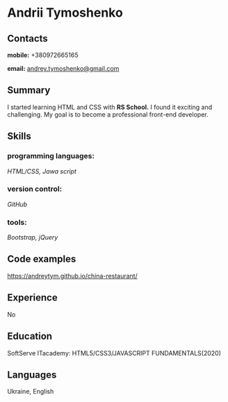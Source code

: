 
# Andrii Tymoshenko
## Contacts
**mobile:** +380972665165


**email:** andrey.tymoshenko@gmail.com
## Summary
I started learning HTML and CSS with **RS School.**
I found it exciting and challenging.
My goal is to become a professional front-end developer.
## Skills
  ### programming languages:
 *HTML/CSS, Jawa script*
  ### version control:
*GitHub*
  ### tools: 
*Bootstrap, jQuery*
## Code examples
  https://andreytym.github.io/china-restaurant/
## Experience 
 No
## Education
SoftServe ITacademy: HTML5/CSS3/JAVASCRIPT FUNDAMENTALS(2020)
## Languages
Ukraine, English
